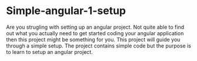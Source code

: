 # Simple-angular-1-setup
Are you strugling with setting up an angular project. Not quite able to find out what you actually need to get started coding your angular application then this project might be something for you.
This project will guide you through a simple setup. The project contains simple code but the purpose is to learn to setup an angular project.
